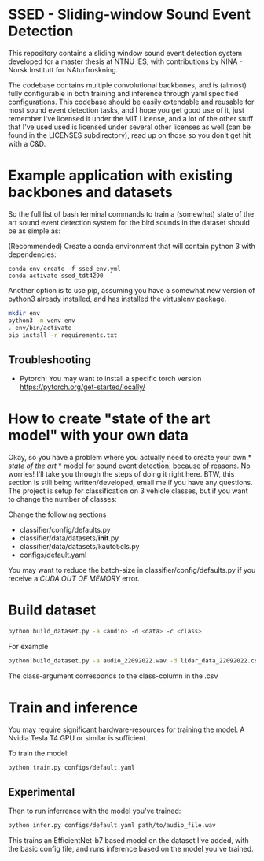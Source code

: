 # SSED - Sliding-window Sound Event Detection

This repository contains a sliding window sound event detection system developed for a master thesis at NTNU IES, with contributions by NINA - Norsk Institutt for NAturfroskning.

The codebase contains multiple convolutional backbones, and is (almost) fully configurable in both training and inference through yaml specified configurations.
This codebase should be easily extendable and reusable for most sound event detection tasks, and I hope you get good use of it, just remember I've licensed it under the MIT License, and a lot of the other stuff that I've used used is licensed under several other licenses as well (can be found in the LICENSES subdirectory), read up on those so you don't get hit with a C&D.


# Example application with existing backbones and datasets

So the full list of bash terminal commands to train a (somewhat) state of the art sound event detection system for the bird sounds in the dataset should be as simple as:


(Recommended) Create a conda environment that will contain python 3 with dependencies:
```
conda env create -f ssed_env.yml
conda activate ssed_tdt4290
```


Another option is to use pip, assuming you have a somewhat new version of python3 already installed, and has installed the virtualenv package.

```bash
mkdir env
python3 -m venv env
. env/bin/activate
pip install -r requirements.txt
```


## Troubleshooting
- Pytorch: You may want to install a specific torch version https://pytorch.org/get-started/locally/

# How to create "state of the art model" with your own data
Okay, so you have a problem where you actually need to create your own * *state of the art* * model for sound event detection, because of reasons. No worries! I'll take you through the steps of doing it right here. BTW, this section is still being written/developed, email me if you have any questions. The project is setup for classification on 3 vehicle classes, but if you want to change the number of classes:

Change the following sections

- classifier/config/defaults.py
- classifier/data/datasets/__init__.py
- classifier/data/datasets/kauto5cls.py
- configs/default.yaml

You may want to reduce the batch-size in classifier/config/defaults.py if you receive a *CUDA OUT OF MEMORY* error. 
# Build dataset

```bash
python build_dataset.py -a <audio> -d <data> -c <class> 
```

For example
```bash
python build_dataset.py -a audio_22092022.wav -d lidar_data_22092022.csv -c class_1 
```
The class-argument corresponds to the class-column in the .csv

# Train and inference
You may require significant hardware-resources for training the model. A Nvidia Tesla T4 GPU or similar is sufficient.

To train the model:
```bash
python train.py configs/default.yaml
```

## Experimental
Then to run inferrence with the model you've trained:

```bash
python infer.py configs/default.yaml path/to/audio_file.wav
```

This trains an EfficientNet-b7 based model on the dataset I've added, with the basic config file, and runs inference based on the model you've trained.



